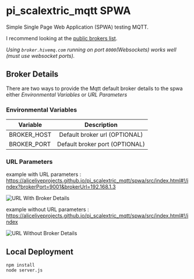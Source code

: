 # pi_scalextric_mqtt SPWA
Simple Single Page Web Application (SPWA) testing MQTT.

I recommend looking at the [public brokers list](https://github.com/mqtt/mqtt.github.io/wiki/public_brokers).

*Using ```broker.hivemq.com``` running on port ```8000```(Websockets) works well (must use websocket ports).*

## Broker Details
There are two ways to provide the Mqtt default broker details to the spwa either *Environmental Variables* or *URL Parameters* 


### Environmental Variables

| Variable      | Description  |
| ------------- |:-------------:|
| BROKER_HOST   | Default broker url (OPTIONAL) |
| BROKER_PORT   | Default broker port (OPTIONAL)|

### URL Parameters

example with URL parameters : https://aliceliveprojects.github.io/pi_scalextric_mqtt/spwa/src/index.html#!/index?brokerPort=9001&brokerUrl=192.168.1.3

![URL With Broker Details](https://github.com/aliceliveprojects/pi_scalextric_mqtt/blob/master/spwa/documentation/url_with_broker_details.png)

example without URL parameters : https://aliceliveprojects.github.io/pi_scalextric_mqtt/spwa/src/index.html#!/index

![URL Without Broker Details](https://github.com/aliceliveprojects/pi_scalextric_mqtt/blob/master/spwa/documentation/url_without_broker_details.png)

## Local Deployment

```
npm install
node server.js
```



